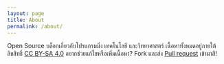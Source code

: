```yaml
---
layout: page
title: About
permalink: /about/
---
```


Open Source บล็อกเกี่ยวกับโปรแกรมมิ่ง เทคโนโลยี และวิทยาศาสตร์ เนื้อหาทั้งหมดอยู่ภายใต้ลิขสิทธิ์ [CC BY-SA 4.0](https://creativecommons.org/licenses/by-sa/4.0/)
อยากช่วยแก้ไขหรือเพิ่มเนื้อหา? Fork และส่ง [Pull request](https://github.com/ultimaweapon/ultimaweapon.github.io/pulls) เข้ามาสิ!
